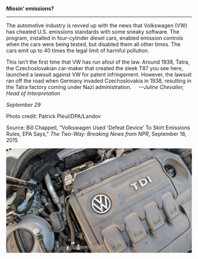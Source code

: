 **Missin’ emissions?**

****

The automotive industry is revved up with the news that Volkswagen (VW) has cheated U.S. emissions standards with some sneaky software. The program, installed in four-cylinder diesel cars, enabled emission controls when the cars were being tested, but disabled them all other times. The cars emit up to 40 times the legal limit of harmful pollution.

This isn’t the first time that VW has run afoul of the law. Around 1938, Tatra, the Czechoslovakian car-maker that created the sleek T87 you see here, launched a lawsuit against VW for patent infringement. However, the lawsuit ran off the road when Germany invaded Czechoslovakia in 1938, resulting in the Tatra factory coming under Nazi administration.     *—Juline Chevalier, Head of Interpretation*

*September 29*

Photo credit: Patrick Pleul/DPA/Landov

Source: Bill Chappell, “Volkswagen Used 'Defeat Device' To Skirt Emissions Rules, EPA Says,” *The Two-Way: Breaking News from NPR*, September 18, 2015



![](../images/15-9-29_2005.138_VW_EDIT-1.jpeg)
